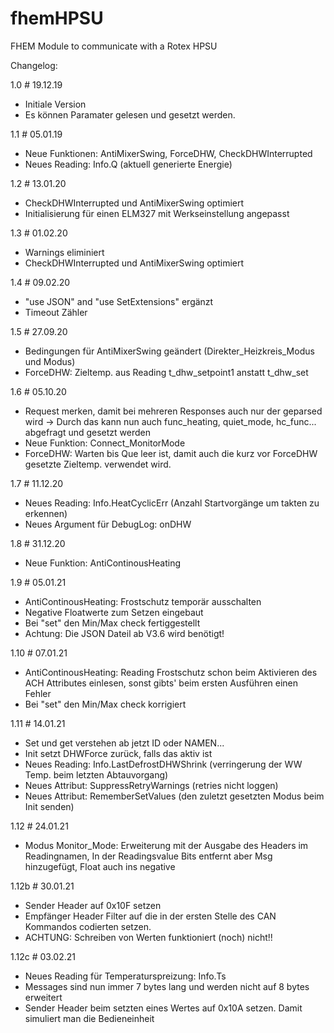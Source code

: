 # fhemHPSU
FHEM Module to communicate with a Rotex HPSU

Changelog:

1.0 # 19.12.19
- Initiale Version
- Es können Paramater gelesen und gesetzt werden.

1.1 # 05.01.19
- Neue Funktionen: AntiMixerSwing, ForceDHW, CheckDHWInterrupted
- Neues Reading: Info.Q (aktuell generierte Energie)

1.2 # 13.01.20
- CheckDHWInterrupted und AntiMixerSwing optimiert
- Initialisierung für einen ELM327 mit Werkseinstellung angepasst

1.3 # 01.02.20
- Warnings eliminiert
- CheckDHWInterrupted und AntiMixerSwing optimiert

1.4 # 09.02.20
- "use JSON" and "use SetExtensions" ergänzt
- Timeout Zähler

1.5 # 27.09.20
- Bedingungen für AntiMixerSwing geändert (Direkter_Heizkreis_Modus und Modus)
- ForceDHW: Zieltemp. aus Reading t_dhw_setpoint1 anstatt t_dhw_set

1.6 # 05.10.20
- Request merken, damit bei mehreren Responses auch nur der geparsed wird 
    -> Durch das kann nun auch func_heating, quiet_mode, hc_func... abgefragt und gesetzt werden
- Neue Funktion: Connect_MonitorMode
- ForceDHW: Warten bis Que leer ist, damit auch die kurz vor ForceDHW gesetzte Zieltemp. verwendet wird.

1.7 # 11.12.20
- Neues Reading: Info.HeatCyclicErr (Anzahl Startvorgänge um takten zu erkennen)
- Neues Argument für DebugLog: onDHW

1.8 # 31.12.20
- Neue Funktion: AntiContinousHeating

1.9 # 05.01.21
- AntiContinousHeating: Frostschutz temporär ausschalten
- Negative Floatwerte zum Setzen eingebaut
- Bei "set" den Min/Max check fertiggestellt
- Achtung: Die JSON Dateil ab V3.6 wird benötigt!

1.10 # 07.01.21
- AntiContinousHeating: Reading Frostschutz schon beim Aktivieren des ACH Attributes einlesen, sonst gibts' beim ersten Ausführen einen Fehler
- Bei "set" den Min/Max check korrigiert

1.11 # 14.01.21
- Set und get verstehen ab jetzt ID oder NAMEN...
- Init setzt DHWForce zurück, falls das aktiv ist
- Neues Reading: Info.LastDefrostDHWShrink (verringerung der WW Temp. beim letzten Abtauvorgang)
- Neues Attribut: SuppressRetryWarnings (retries nicht loggen)
- Neues Attribut: RememberSetValues (den zuletzt gesetzten Modus beim Init senden)

1.12 # 24.01.21
- Modus Monitor_Mode: Erweiterung mit der Ausgabe des Headers im Readingnamen, In der Readingsvalue Bits entfernt aber Msg hinzugefügt, Float auch ins negative

1.12b # 30.01.21
- Sender Header auf 0x10F setzen
- Empfänger Header Filter auf die in der ersten Stelle des CAN Kommandos codierten setzen.
- ACHTUNG: Schreiben von Werten funktioniert (noch) nicht!!

1.12c # 03.02.21
- Neues Reading für Temperaturspreizung: Info.Ts
- Messages sind nun immer 7 bytes lang und werden nicht auf 8 bytes erweitert
- Sender Header beim setzten eines Wertes auf 0x10A setzen. Damit simuliert man die Bedieneinheit
